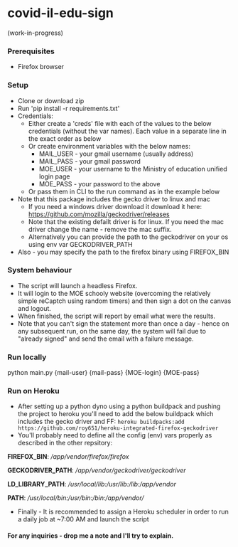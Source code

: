 # covid-il-edu-sign
(work-in-progress)
### Prerequisites
- Firefox browser

### Setup
- Clone or download zip
- Run 'pip install -r requirements.txt'
- Credentials:
    - Either create a 'creds' file with each of the values to the below credentials (without the var names). Each value in a separate line in the exact order as below
    - Or create environment variables with the below names:
        - MAIL_USER - your gmail username (usually address)
        - MAIL_PASS - your gmail password
        - MOE_USER - your username to the Ministry of education unified login page
        - MOE_PASS - your password to the above
    - Or pass them in CLI to the run command as in the example below
- Note that this package includes the gecko driver to linux and mac 
    - If you need a windows driver download it download it here: https://github.com/mozilla/geckodriver/releases
    - Note that the existing defailt driver is for linux. If you need the mac driver change the name - remove the mac suffix. 
    - Alternatively you can provide the path to the geckodriver on your os using env var GECKODRIVER_PATH
- Also - you may specify the path to the firefox binary using FIREFOX_BIN

### System behaviour
- The script will launch a headless Firefox. 
- It will login to the MOE schooly website (overcoming the relatively simple reCaptch using random timers) and then sign a dot on the canvas and logout. 
- When finished, the script will report by email what were the results. 
- Note that you can't sign the statement more than once a day - hence on any subsequent run, on the same day, the system will fail due to "already signed" and send the email with a failure message.

### Run locally
python main.py {mail-user} {mail-pass} {MOE-login} {MOE-pass}

### Run on Heroku
- After setting up a python dyno using a python buildpack and pushing the project to heroku you'll need to add the below buildpack which includes the gecko driver and FF:
`heroku buildpacks:add https://github.com/roy651/heroku-integrated-firefox-geckodriver`
- You'll probably need to define all the config (env) vars properly as described in the other repsitory:

**FIREFOX_BIN**: */app/vendor/firefox/firefox*

**GECKODRIVER_PATH**: */app/vendor/geckodriver/geckodriver*

**LD_LIBRARY_PATH**: */usr/local/lib:/usr/lib:/lib:/app/vendor*

**PATH**: */usr/local/bin:/usr/bin:/bin:/app/vendor/*

- Finally - It is recommended to assign a Heroku scheduler in order to run a daily job at ~7:00 AM and launch the script


#### For any inquiries - drop me a note and I'll try to explain.
